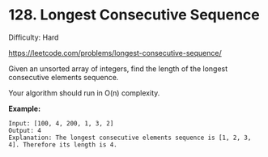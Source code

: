 # 128. Longest Consecutive Sequence

Difficulty: Hard

https://leetcode.com/problems/longest-consecutive-sequence/

Given an unsorted array of integers, find the length of the longest consecutive elements sequence.

Your algorithm should run in O(n) complexity.

**Example:**
```
Input: [100, 4, 200, 1, 3, 2]
Output: 4
Explanation: The longest consecutive elements sequence is [1, 2, 3, 4]. Therefore its length is 4.
```
